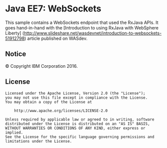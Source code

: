 # Java EE7: WebSockets

This sample contains a WebSockets endpoint that used the RxJava APIs. It goes hand-in-hand with the [Introduction to using RxJava with WebSphere Liberty] (http://www.slideshare.net/wasdevnet/introduction-to-websockets-51912798) article published on WASdev.

## Notice

© Copyright IBM Corporation 2016.

## License

```text
Licensed under the Apache License, Version 2.0 (the "License");
you may not use this file except in compliance with the License.
You may obtain a copy of the License at

    http://www.apache.org/licenses/LICENSE-2.0

Unless required by applicable law or agreed to in writing, software
distributed under the License is distributed on an "AS IS" BASIS,
WITHOUT WARRANTIES OR CONDITIONS OF ANY KIND, either express or implied.
See the License for the specific language governing permissions and
limitations under the License.
````
